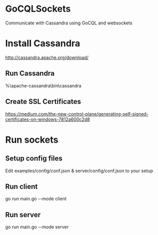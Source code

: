 # GoCQLSockets
Communicate with Cassandra using GoCQL and websockets

# Install Cassandra
http://cassandra.apache.org/download/

## Run Cassandra
%\apache-cassandra\bin\cassandra

## Create SSL Certificates
https://medium.com/the-new-control-plane/generating-self-signed-certificates-on-windows-7812a600c2d8

# Run sockets
 
## Setup config files
Edit examples/config/conf.json & server/config/conf.json to your setup

## Run client
go run main.go --mode client

## Run server
go run main.go --mode server

